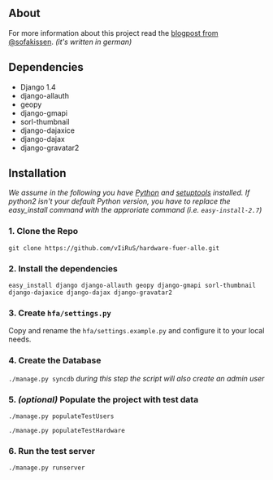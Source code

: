## About

For more information about this project read the [blogpost from @sofakissen](http://raummaschine.de/blog/2012/09/16/bedingungslos-gescheite-hardware-fuer-alle/). _(it's written in german)_

## Dependencies
* Django 1.4
* django-allauth
* geopy
* django-gmapi
* sorl-thumbnail
* django-dajaxice
* django-dajax
* django-gravatar2

## Installation

_We assume in the following you have [Python](http://www.python.org) and [setuptools](http://pypi.python.org/pypi/setuptools) installed. If python2 isn't your default Python version, you have to replace the easy\_install command with the approriate command (i.e. ```easy-install-2.7```)_

### 1. Clone the Repo

```git clone https://github.com/vIiRuS/hardware-fuer-alle.git```

### 2. Install the dependencies

```easy_install django django-allauth geopy django-gmapi sorl-thumbnail django-dajaxice django-dajax django-gravatar2```

### 3. Create ```hfa/settings.py```

Copy and rename the ```hfa/settings.example.py``` and configure it to your local needs.

### 4. Create the Database

```./manage.py syncdb``` _during this step the script will also create an admin user_

### 5. _(optional)_ Populate the project with test data

```./manage.py populateTestUsers```

```./manage.py populateTestHardware```

### 6. Run the test server

```./manage.py runserver```
